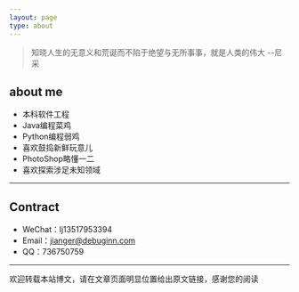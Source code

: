 ```yaml
---
layout: page
type: about
---
```


> 知晓人生的无意义和荒诞而不陷于绝望与无所事事，就是人类的伟大                              --尼采



## about me

 - 本科软件工程
 - Java编程菜鸡
 - Python编程弱鸡
 - 喜欢鼓捣新鲜玩意儿
 - PhotoShop略懂一二
 - 喜欢探索涉足未知领域

---

## Contract

- WeChat：lj13517953394
- Email：<a href="jianger@debuginn.com">jianger@debuginn.com</a>
- QQ：736750759

---

 欢迎转载本站博文，请在文章页面明显位置给出原文链接，感谢您的阅读

  <div id="comments"></div>
  <!--Leancloud 操作库:-->
  <script src="//cdn1.lncld.net/static/js/3.0.4/av-min.js"></script>
  <!--Valine 的核心代码库:-->
  <script src='//unpkg.com/valine/dist/Valine.min.js'></script>
  <script>
     new Valine({
        av: AV,
        el: '#comments',
        app_id: 'e1OuTd58aBj3h9ptV4oIaNBY-9Nh9j0Va',
        app_key: 'CqYVue1Ivtz4TJnBVjUvY9NY',
        path: '',
        placeholder: '给我留言吧',
        notify: 'true',
        verify: 'true',
    })
  </script>